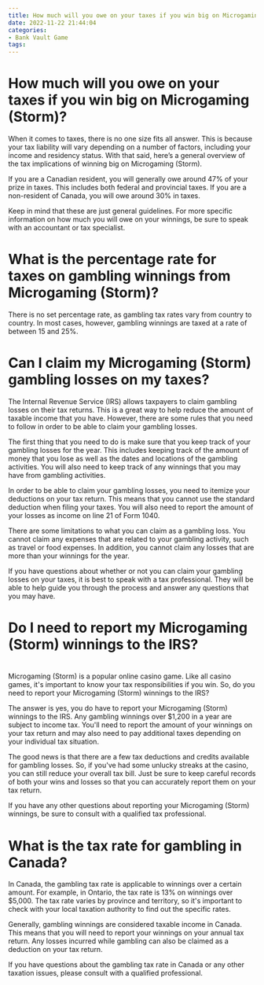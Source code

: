 ```yaml
---
title: How much will you owe on your taxes if you win big on Microgaming (Storm)
date: 2022-11-22 21:44:04
categories:
- Bank Vault Game
tags:
---
```



#  How much will you owe on your taxes if you win big on Microgaming (Storm)?

When it comes to taxes, there is no one size fits all answer. This is because your tax liability will vary depending on a number of factors, including your income and residency status. With that said, here’s a general overview of the tax implications of winning big on Microgaming (Storm).

If you are a Canadian resident, you will generally owe around 47% of your prize in taxes. This includes both federal and provincial taxes. If you are a non-resident of Canada, you will owe around 30% in taxes.

Keep in mind that these are just general guidelines. For more specific information on how much you will owe on your winnings, be sure to speak with an accountant or tax specialist.

#  What is the percentage rate for taxes on gambling winnings from Microgaming (Storm)?

There is no set percentage rate, as gambling tax rates vary from country to country. In most cases, however, gambling winnings are taxed at a rate of between 15 and 25%.

#  Can I claim my Microgaming (Storm) gambling losses on my taxes?

The Internal Revenue Service (IRS) allows taxpayers to claim gambling losses on their tax returns. This is a great way to help reduce the amount of taxable income that you have. However, there are some rules that you need to follow in order to be able to claim your gambling losses.

The first thing that you need to do is make sure that you keep track of your gambling losses for the year. This includes keeping track of the amount of money that you lose as well as the dates and locations of the gambling activities. You will also need to keep track of any winnings that you may have from gambling activities.

In order to be able to claim your gambling losses, you need to itemize your deductions on your tax return. This means that you cannot use the standard deduction when filing your taxes. You will also need to report the amount of your losses as income on line 21 of Form 1040.

There are some limitations to what you can claim as a gambling loss. You cannot claim any expenses that are related to your gambling activity, such as travel or food expenses. In addition, you cannot claim any losses that are more than your winnings for the year.

If you have questions about whether or not you can claim your gambling losses on your taxes, it is best to speak with a tax professional. They will be able to help guide you through the process and answer any questions that you may have.

#  Do I need to report my Microgaming (Storm) winnings to the IRS?

#

Microgaming (Storm) is a popular online casino game. Like all casino games, it's important to know your tax responsibilities if you win. So, do you need to report your Microgaming (Storm) winnings to the IRS?

The answer is yes, you do have to report your Microgaming (Storm) winnings to the IRS. Any gambling winnings over $1,200 in a year are subject to income tax. You'll need to report the amount of your winnings on your tax return and may also need to pay additional taxes depending on your individual tax situation.

The good news is that there are a few tax deductions and credits available for gambling losses. So, if you've had some unlucky streaks at the casino, you can still reduce your overall tax bill. Just be sure to keep careful records of both your wins and losses so that you can accurately report them on your tax return.

If you have any other questions about reporting your Microgaming (Storm) winnings, be sure to consult with a qualified tax professional.

#  What is the tax rate for gambling in Canada?

In Canada, the gambling tax rate is applicable to winnings over a certain amount. For example, in Ontario, the tax rate is 13% on winnings over $5,000. The tax rate varies by province and territory, so it's important to check with your local taxation authority to find out the specific rates.

Generally, gambling winnings are considered taxable income in Canada. This means that you will need to report your winnings on your annual tax return. Any losses incurred while gambling can also be claimed as a deduction on your tax return.

If you have questions about the gambling tax rate in Canada or any other taxation issues, please consult with a qualified professional.